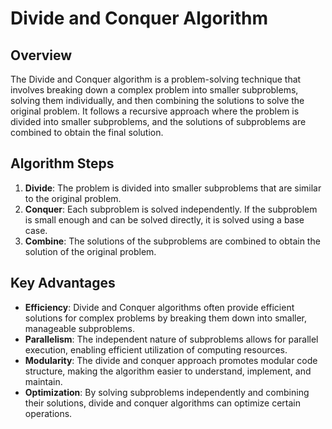 
# Divide and Conquer Algorithm

## Overview
The Divide and Conquer algorithm is a problem-solving technique that involves breaking down a complex problem into smaller subproblems, solving them individually, and then combining the solutions to solve the original problem. It follows a recursive approach where the problem is divided into smaller subproblems, and the solutions of subproblems are combined to obtain the final solution.

## Algorithm Steps
1. **Divide**: The problem is divided into smaller subproblems that are similar to the original problem.
2. **Conquer**: Each subproblem is solved independently. If the subproblem is small enough and can be solved directly, it is solved using a base case.
3. **Combine**: The solutions of the subproblems are combined to obtain the solution of the original problem.

## Key Advantages
- **Efficiency**: Divide and Conquer algorithms often provide efficient solutions for complex problems by breaking them down into smaller, manageable subproblems.
- **Parallelism**: The independent nature of subproblems allows for parallel execution, enabling efficient utilization of computing resources.
- **Modularity**: The divide and conquer approach promotes modular code structure, making the algorithm easier to understand, implement, and maintain.
- **Optimization**: By solving subproblems independently and combining their solutions, divide and conquer algorithms can optimize certain operations.

